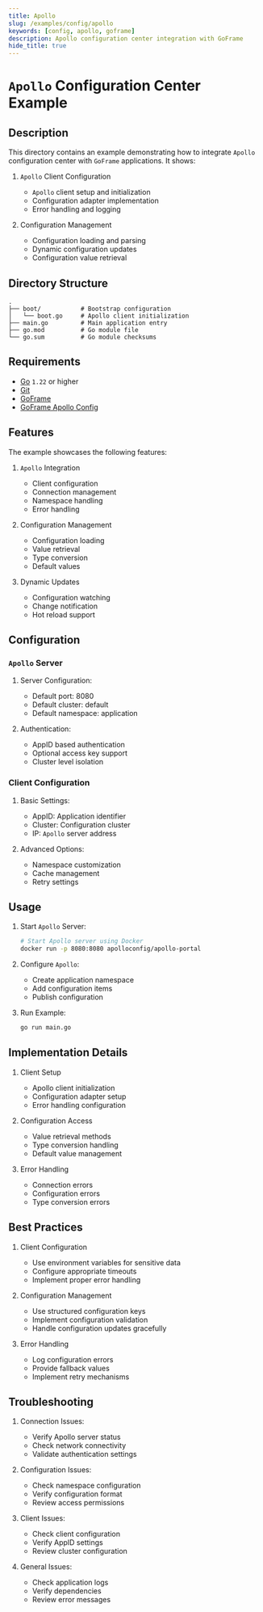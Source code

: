 ```yaml
---
title: Apollo
slug: /examples/config/apollo
keywords: [config, apollo, goframe]
description: Apollo configuration center integration with GoFrame
hide_title: true
---
```


# `Apollo` Configuration Center Example

## Description

This directory contains an example demonstrating how to integrate `Apollo` configuration center with `GoFrame` applications. It shows:

1. `Apollo` Client Configuration
   - `Apollo` client setup and initialization
   - Configuration adapter implementation
   - Error handling and logging

2. Configuration Management
   - Configuration loading and parsing
   - Dynamic configuration updates
   - Configuration value retrieval

## Directory Structure

```text
.
├── boot/           # Bootstrap configuration
│   └── boot.go     # Apollo client initialization
├── main.go         # Main application entry
├── go.mod          # Go module file
└── go.sum          # Go module checksums
```

## Requirements

- [Go](https://golang.org/dl/) `1.22` or higher
- [Git](https://git-scm.com/downloads)
- [GoFrame](https://goframe.org)
- [GoFrame Apollo Config](https://github.com/gogf/gf/tree/master/contrib/config/apollo)

## Features

The example showcases the following features:

1. `Apollo` Integration
   - Client configuration
   - Connection management
   - Namespace handling
   - Error handling

2. Configuration Management
   - Configuration loading
   - Value retrieval
   - Type conversion
   - Default values

3. Dynamic Updates
   - Configuration watching
   - Change notification
   - Hot reload support

## Configuration

### `Apollo` Server
1. Server Configuration:
   - Default port: 8080
   - Default cluster: default
   - Default namespace: application

2. Authentication:
   - AppID based authentication
   - Optional access key support
   - Cluster level isolation

### Client Configuration
1. Basic Settings:
   - AppID: Application identifier
   - Cluster: Configuration cluster
   - IP: `Apollo` server address

2. Advanced Options:
   - Namespace customization
   - Cache management
   - Retry settings

## Usage

1. Start `Apollo` Server:
   ```bash
   # Start Apollo server using Docker
   docker run -p 8080:8080 apolloconfig/apollo-portal
   ```

2. Configure `Apollo`:
   - Create application namespace
   - Add configuration items
   - Publish configuration

3. Run Example:
   ```bash
   go run main.go
   ```

## Implementation Details

1. Client Setup
   - Apollo client initialization
   - Configuration adapter setup
   - Error handling configuration

2. Configuration Access
   - Value retrieval methods
   - Type conversion handling
   - Default value management

3. Error Handling
   - Connection errors
   - Configuration errors
   - Type conversion errors

## Best Practices

1. Client Configuration
   - Use environment variables for sensitive data
   - Configure appropriate timeouts
   - Implement proper error handling

2. Configuration Management
   - Use structured configuration keys
   - Implement configuration validation
   - Handle configuration updates gracefully

3. Error Handling
   - Log configuration errors
   - Provide fallback values
   - Implement retry mechanisms

## Troubleshooting

1. Connection Issues:
   - Verify Apollo server status
   - Check network connectivity
   - Validate authentication settings

2. Configuration Issues:
   - Check namespace configuration
   - Verify configuration format
   - Review access permissions

3. Client Issues:
   - Check client configuration
   - Verify AppID settings
   - Review cluster configuration

4. General Issues:
   - Check application logs
   - Verify dependencies
   - Review error messages
